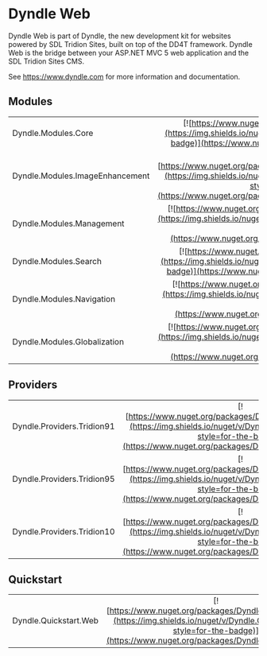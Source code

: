 # Dyndle Web
Dyndle Web is part of Dyndle, the new development kit for websites powered by SDL Tridion Sites, built on top of the DD4T framework. Dyndle Web is the bridge between your <span>ASP.</span>NET MVC 5 web application and the SDL Tridion Sites CMS.

See https://www.dyndle.com for more information and documentation.

## Modules
|   |   |
| ------- | :-------: |
| Dyndle.Modules.Core | [![https://www.nuget.org/packages/Dyndle.Modules.Core](https://img.shields.io/nuget/v/Dyndle.Modules.Core?style=for-the-badge)](https://www.nuget.org/packages/Dyndle.Modules.Core) |
| Dyndle.Modules.ImageEnhancement | [![https://www.nuget.org/packages/Dyndle.Modules.ImageEnhancement](https://img.shields.io/nuget/v/Dyndle.Modules.ImageEnhancement?style=for-the-badge)](https://www.nuget.org/packages/Dyndle.Modules.ImageEnhancement) |
| Dyndle.Modules.Management | [![https://www.nuget.org/packages/Dyndle.Modules.Management](https://img.shields.io/nuget/v/Dyndle.Modules.Management?style=for-the-badge)](https://www.nuget.org/packages/Dyndle.Modules.Management) |
| Dyndle.Modules.Search | [![https://www.nuget.org/packages/Dyndle.Modules.Search](https://img.shields.io/nuget/v/Dyndle.Modules.Search?style=for-the-badge)](https://www.nuget.org/packages/Dyndle.Modules.Search) |
| Dyndle.Modules.Navigation | [![https://www.nuget.org/packages/Dyndle.Modules.Navigation](https://img.shields.io/nuget/v/Dyndle.Modules.Navigation?style=for-the-badge)](https://www.nuget.org/packages/Dyndle.Modules.Navigation) |
| Dyndle.Modules.Globalization | [![https://www.nuget.org/packages/Dyndle.Modules.Globalization](https://img.shields.io/nuget/v/Dyndle.Modules.Globalization?style=for-the-badge)](https://www.nuget.org/packages/Dyndle.Modules.Globalization) |


## Providers
|   |   |
| ------- | :-------: |
| Dyndle.Providers.Tridion91 | [![https://www.nuget.org/packages/Dyndle.Providers.Tridion9](https://img.shields.io/nuget/v/Dyndle.Providers.Tridion91?style=for-the-badge)](https://www.nuget.org/packages/Dyndle.Providers.Tridion91) |
| Dyndle.Providers.Tridion95 | [![https://www.nuget.org/packages/Dyndle.Providers.Tridion95](https://img.shields.io/nuget/v/Dyndle.Providers.Tridion95?style=for-the-badge)](https://www.nuget.org/packages/Dyndle.Providers.Tridion95) |
| Dyndle.Providers.Tridion10 | [![https://www.nuget.org/packages/Dyndle.Providers.Tridion95](https://img.shields.io/nuget/v/Dyndle.Providers.Tridion10?style=for-the-badge)](https://www.nuget.org/packages/Dyndle.Providers.Tridion10) |

## Quickstart
|   |   |
| ------- | :-------: |
| Dyndle.Quickstart.Web | [![https://www.nuget.org/packages/Dyndle.Quickstart.Web](https://img.shields.io/nuget/v/Dyndle.Quickstart.Web?style=for-the-badge)](https://www.nuget.org/packages/Dyndle.Quickstart.Web) |

